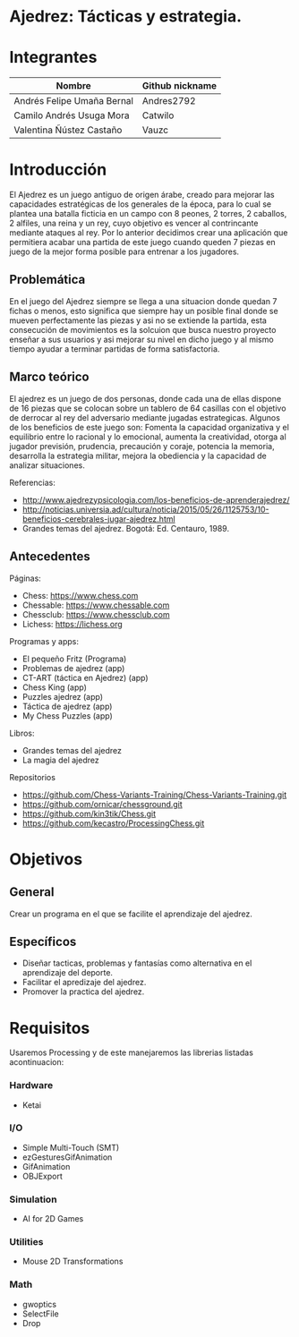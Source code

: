 # Ajedrez: Tácticas y estrategia.

# Integrantes

| Nombre                     | Github nickname |
|----------------------------|-----------------|
| Andrés Felipe Umaña Bernal |   Andres2792    |
| Camilo Andrés Usuga Mora   |   Catwilo       |
| Valentina Ñústez Castaño   |   Vauzc         |

# Introducción

El Ajedrez es un juego antiguo de origen árabe, creado para mejorar las capacidades estratégicas de los generales de la época, para lo cual se plantea una batalla ficticia en un campo con 8 peones, 2 torres, 2 caballos, 2 alfiles, una reina y un rey, cuyo objetivo es vencer al contrincante mediante ataques al rey. Por lo anterior decidimos crear una aplicación que permitiera acabar una partida de este juego cuando queden 7 piezas en juego de la mejor forma posible para entrenar a los jugadores.


## Problemática

En el juego del Ajedrez siempre se llega a una situacion donde quedan 7 fichas o menos, esto significa que siempre hay un posible final donde se mueven perfectamente las piezas y asi no se extiende la partida, esta consecución de movimientos es la solcuion que busca nuestro proyecto enseñar a sus usuarios y asi mejorar su nivel en dicho juego y al mismo tiempo ayudar a terminar partidas de forma satisfactoria.

## Marco teórico
El ajedrez es un juego de dos personas, donde cada una de ellas dispone de 16 piezas que se colocan sobre un tablero de 64 casillas con el objetivo de derrocar al rey del adversario mediante jugadas estrategicas. Algunos de los beneficios de este juego son: Fomenta la capacidad organizativa y el equilibrio entre lo racional y lo emocional, aumenta la creatividad, otorga al jugador previsión, prudencia, precaución y coraje, potencia la memoria, desarrolla la estrategia militar, mejora la obediencia y la capacidad de analizar situaciones.


Referencias:
- http://www.ajedrezypsicologia.com/los-beneficios-de-aprenderajedrez/
- http://noticias.universia.ad/cultura/noticia/2015/05/26/1125753/10-beneficios-cerebrales-jugar-ajedrez.html
- Grandes temas del ajedrez. Bogotá: Ed. Centauro, 1989.

## Antecedentes
Páginas:
- Chess: https://www.chess.com
- Chessable: https://www.chessable.com
- Chessclub: https://www.chessclub.com
- Lichess: https://lichess.org

Programas y apps:
- El pequeño Fritz (Programa)
- Problemas de ajedrez (app)
- CT-ART (táctica en Ajedrez) (app)
- Chess King (app)
- Puzzles ajedrez (app)
- Táctica de ajedrez (app)
- My Chess Puzzles (app)

Libros:
- Grandes temas del ajedrez
- La magia del ajedrez

Repositorios
- https://github.com/Chess-Variants-Training/Chess-Variants-Training.git
- https://github.com/ornicar/chessground.git
- https://github.com/kin3tik/Chess.git
- https://github.com/kecastro/ProcessingChess.git
# Objetivos

## General

Crear un programa en el que se facilite el aprendizaje del ajedrez.

## Específicos

- Diseñar tacticas, problemas y fantasías como alternativa en el aprendizaje del deporte.
- Facilitar el apredizaje del ajedrez.
- Promover la practica del ajedrez.

# Requisitos
Usaremos Processing y de este manejaremos las librerias listadas acontinuacion:
### Hardware
- Ketai
### I/O
- Simple Multi-Touch (SMT)
- ezGesturesGifAnimation
- GifAnimation
- OBJExport
### Simulation
- AI for 2D Games
### Utilities
- Mouse 2D Transformations
### Math
- gwoptics
- SelectFile
- Drop


